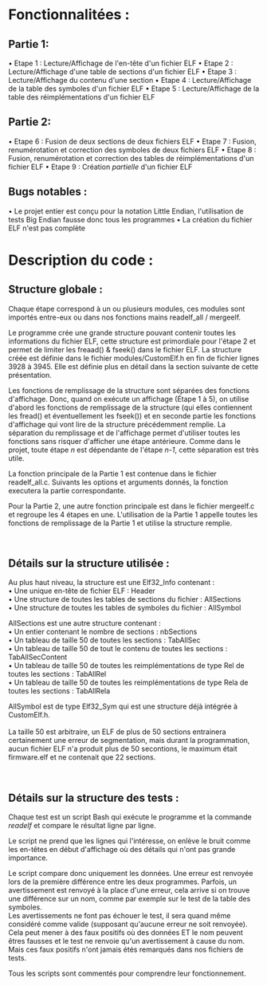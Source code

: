 # Fonctionnalitées :

## Partie 1: 
 • Etape 1 : Lecture/Affichage de l'en-tête d'un fichier ELF
 • Etape 2 : Lecture/Affichage d'une table de sections d'un fichier ELF
 • Etape 3 : Lecture/Affichage du contenu d'une section
 • Etape 4 : Lecture/Affichage de la table des symboles d'un fichier ELF
 • Etape 5 : Lecture/Affichage de la table des réimplémentations d'un fichier ELF

## Partie 2:
 • Etape 6 : Fusion de deux sections de deux fichiers ELF
 • Etape 7 : Fusion, renumérotation et correction des symboles de deux fichiers ELF
 • Etape 8 : Fusion, renumérotation et correction des tables de réimplémentations d'un fichier ELF
 • Etape 9 : Création *partielle* d'un fichier ELF

## Bugs notables : 
 • Le projet entier est conçu pour la notation Little Endian, l'utilisation de tests Big Endian fausse donc tous les programmes
 • La création du fichier ELF n'est pas complète


# Description du code :

## Structure globale :

Chaque étape correspond à un ou plusieurs modules, ces modules sont importés entre-eux ou dans nos fonctions mains readelf\_all / mergeelf.

Le programme crée une grande structure pouvant contenir toutes les informations du fichier ELF, cette structure est primordiale pour l'étape 2 et permet de limiter les freaad() & fseek() dans le fichier ELF.
La structure créée est définie dans le fichier modules/CustomElf.h en fin de fichier lignes 3928 à 3945. Elle est définie plus en détail dans la section suivante de cette présentation.

Les fonctions de remplissage de la structure sont séparées des fonctions d'affichage. 
Donc, quand on exécute un affichage (Étape 1 à 5), on utilise d'abord les fonctions de remplissage de la structure (qui elles contiennent les fread() et éventuellement les fseek()) et en seconde partie les fonctions d'affichage qui vont lire de la structure précédemment remplie.
La séparation du remplissage et de l'affichage permet d'utiliser toutes les fonctions sans risquer d'afficher une étape antérieure.
Comme dans le projet, toute étape *n* est dépendante de l'étape *n-1*, cette séparation est très utile.

La fonction principale de la Partie 1 est contenue dans le fichier readelf_all.c. Suivants les options et arguments donnés, la fonction executera la partie correspondante.

Pour la Partie 2, une autre fonction principale est dans le fichier mergeelf.c et regroupe les 4 étapes en une.
L'utilisation de la Partie 1 appelle toutes les fonctions de remplissage de la Partie 1 et utilise la structure remplie.

<br>

## Détails sur la structure utilisée : 

Au plus haut niveau, la structure est une Elf32\_Info contenant :  
	• Une unique en-tête de fichier ELF : Header  
	• Une structure de toutes les tables de sections du fichier : AllSections  
	• Une structure de toutes les tables de symboles du fichier : AllSymbol  

AllSections est une autre structure contenant :   
	• Un entier contenant le nombre de sections : nbSections  
	• Un tableau de taille 50 de toutes les sections : TabAllSec  
	• Un tableau de taille 50 de tout le contenu de toutes les sections : TabAllSecContent  
	• Un tableau de taille 50 de toutes les reimplémentations de type Rel de toutes les sections : TabAllRel  
	• Un tableau de taille 50 de toutes les reimplémentations de type Rela de toutes les sections : TabAllRela  

AllSymbol est de type Elf32_Sym qui est une structure déjà intégrée à CustomElf.h.  
<br>
La taille 50 est arbitraire, un ELF de plus de 50 sections entrainera certainement une erreur de segmentation, mais durant la programmation, aucun fichier ELF n'a produit plus de 50 secontions, le maximum était firmware.elf et ne contenait que 22 sections.

<br>

## Détails sur la structure des tests :

Chaque test est un script Bash qui exécute le programme et la commande *readelf* et compare le résultat ligne par ligne.

Le script ne prend que les lignes qui l'intéresse, on enlève le bruit comme les en-têtes en début d'affichage où des détails qui n'ont pas grande importance.

Le script compare donc uniquement les données. Une erreur est renvoyée lors de la première différence entre les deux programmes.
Parfois, un avertissement est renvoyé à la place d'une erreur, cela arrive si on trouve une différence sur un nom, comme par exemple sur le test de la table des symboles.  
Les avertissements ne font pas échouer le test, il sera quand même considéré comme valide (supposant qu'aucune erreur ne soit renvoyée).  
Cela peut mener à des faux positifs où des données ET le nom peuvent êtres fausses et le test ne renvoie qu'un avertissement à cause du nom. Mais ces faux positifs n'ont jamais étés remarqués dans nos fichiers de tests.  

Tous les scripts sont commentés pour comprendre leur fonctionnement.
